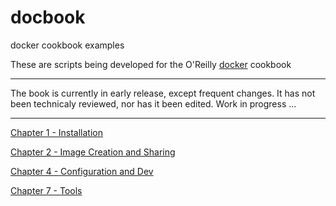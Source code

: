 docbook
=======

docker cookbook examples

These are scripts being developed for the O'Reilly [docker](http://docker.com) cookbook

* * *
The book is currently in early release, except frequent changes. It has not been technicaly reviewed, nor has it been edited.
Work in progress ...
* * *

[Chapter 1 - Installation](ch01/)

[Chapter 2 - Image Creation and Sharing](ch02/)

[Chapter 4 - Configuration and Dev](ch04/)

[Chapter 7 - Tools ](ch04/)
